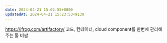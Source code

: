 ```yaml
---
date: 2024-04-21 15:02:55+0000
updatedAt: 2024-04-21 15:23:53+9130
---
```

https://jfrog.com/artifactory/
코드, 컨테이너, cloud component를 한번에 관리해주는 툴
비쌈